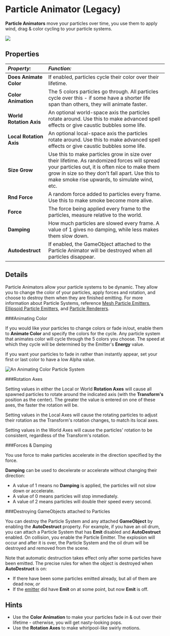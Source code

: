 Particle Animator (Legacy)
==========================


__Particle Animators__ move your particles over time, you use them to apply wind, drag & color cycling to your particle systems.


![](../uploads/Main/Inspector-ParticleAnimator.png) 


Properties
----------



|**_Property:_** |**_Function:_** |
|:---|:---|
|__Does Animate Color__ |If enabled, particles cycle their color over their lifetime. |
|__Color Animation__ |The 5 colors particles go through. All particles cycle over this - if some have a shorter life span than others, they will animate faster. |
|__World Rotation Axis__ |An optional world-space axis the particles rotate around. Use this to make advanced spell effects or give caustic bubbles some life. |
|__Local Rotation Axis__ |An optional local-space axis the particles rotate around. Use this to make advanced spell effects or give caustic bubbles some life. |
|__Size Grow__ |Use this to make particles grow in size over their lifetime. As randomized forces will spread your particles out, it is often nice to make them grow in size so they don't fall apart. Use this to make smoke rise upwards, to simulate wind, etc. |
|__Rnd Force__ |A random force added to particles every frame. Use this to make smoke become more alive. |
|__Force__ |The force being applied every frame to the particles, measure relative to the world. |
|__Damping__ |How much particles are slowed every frame. A value of 1 gives no damping, while less makes them slow down. |
|__Autodestruct__ |If enabled, the GameObject attached to the Particle Animator will be destroyed when all particles disappear. |

Details
-------


Particle Animators allow your particle systems to be dynamic. They allow you to change the color of your particles, apply forces and rotation, and choose to destroy them when they are finished emitting. For more information about Particle Systems, reference [Mesh Particle Emitters](class-MeshParticleEmitter), [Ellipsoid Particle Emitters](class-EllipsoidParticleEmitter), and [Particle Renderers](class-ParticleRenderer).


###Animating Color

If you would like your particles to change colors or fade in/out, enable them to __Animate Color__ and specify the colors for the cycle. Any particle system that animates color will cycle through the 5 colors you choose. The speed at which they cycle will be determined by the Emitter's __Energy__ value.

If you want your particles to fade in rather than instantly appear, set your first or last color to have a low Alpha value.


![An Animating Color Particle System](../uploads/Main/ParticleRainbow.png) 


###Rotation Axes

Setting values in either the Local or World __Rotation Axes__ will cause all spawned particles to rotate around the indicated axis (with the __Transform's__ position as the center). The greater the value is entered on one of these axes, the faster the rotation will be.

Setting values in the Local Axes will cause the rotating particles to adjust their rotation as the Transform's rotation changes, to match its local axes.

Setting values in the World Axes will cause the particles' rotation to be consistent, regardless of the Transform's rotation.


###Forces & Damping

You use force to make particles accelerate in the direction specified by the force.

__Damping__ can be used to decelerate or accelerate without changing their direction:

* A value of 1 means no __Damping__ is applied, the particles will not slow down or accelerate.
* A value of 0 means particles will stop immediately.
* A value of 2 means particles will double their speed every second.


###Destroying GameObjects attached to Particles

You can destroy the Particle System and any attached __GameObject__ by enabling the __AutoDestruct__ property. For example, if you have an oil drum, you can attach a Particle System that has __Emit__ disabled and __AutoDestruct__ enabled. On collision, you enable the Particle Emitter. The explosion will occur and after it is over, the Particle System and the oil drum will be destroyed and removed from the scene.

Note that automatic destruction takes effect only after some particles have been emitted. The precise rules for when the object is destroyed when __AutoDestruct__ is on:

* If there have been some particles emitted already, but all of them are dead now, _or_
* If the [emitter](class-EllipsoidParticleEmitter) did have __Emit__ on at some point, but now __Emit__ is off.

Hints
-----


* Use the __Color Animation__ to make your particles fade in & out over their lifetime - otherwise, you will get nasty-looking pops.
* Use the __Rotation Axes__ to make whirlpool-like swirly motions.
